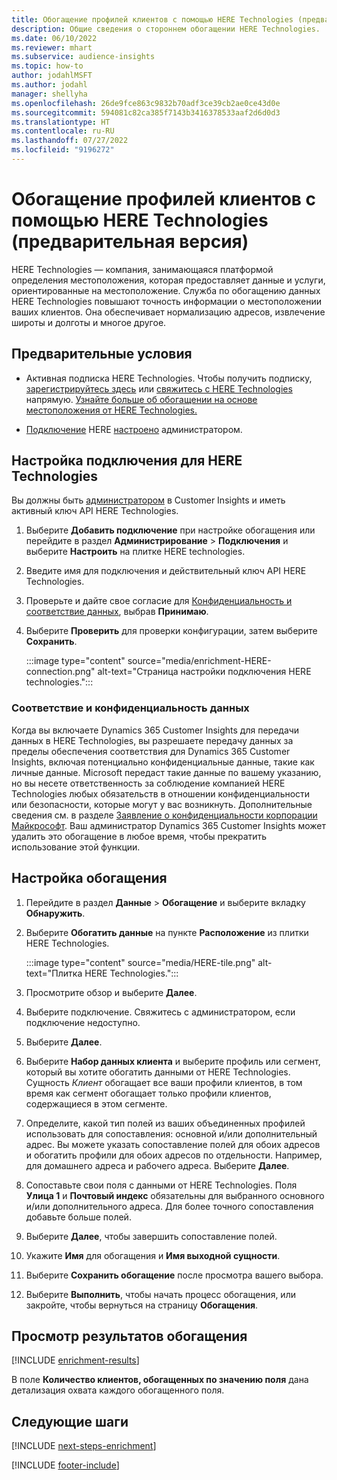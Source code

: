 ```yaml
---
title: Обогащение профилей клиентов с помощью HERE Technologies (предварительная версия)
description: Общие сведения о стороннем обогащении HERE Technologies.
ms.date: 06/10/2022
ms.reviewer: mhart
ms.subservice: audience-insights
ms.topic: how-to
author: jodahlMSFT
ms.author: jodahl
manager: shellyha
ms.openlocfilehash: 26de9fce863c9832b70adf3ce39cb2ae0ce43d0e
ms.sourcegitcommit: 594081c82ca385f7143b3416378533aaf2d6d0d3
ms.translationtype: HT
ms.contentlocale: ru-RU
ms.lasthandoff: 07/27/2022
ms.locfileid: "9196272"
---
```

# <a name="enrich-customer-profiles-with-here-technologies-preview"></a>Обогащение профилей клиентов с помощью HERE Technologies (предварительная версия)

HERE Technologies — компания, занимающаяся платформой определения местоположения, которая предоставляет данные и услуги, ориентированные на местоположение. Служба по обогащению данных HERE Technologies повышают точность информации о местоположении ваших клиентов. Она обеспечивает нормализацию адресов, извлечение широты и долготы и многое другое.

## <a name="prerequisites"></a>Предварительные условия

- Активная подписка HERE Technologies. Чтобы получить подписку, [зарегистрируйтесь здесь](https://developer.here.com/sign-up?utm_medium=referral&utm_source=Microsoft-Dynamics-CI&create=Freemium-Basic) или [свяжитесь с HERE Technologies](https://developer.here.com/help?utm_medium=referral&utm_source=Microsoft-Dynamics-CI#how-can-we-help-you) напрямую. [Узнайте больше об обогащении на основе местоположения от HERE Technologies.](https://developer.here.com/location-enrichment?cid=Dev-MicrosoftDynamics-DB-0-Dev-&utm_source=MicrosoftDynamics&utm_medium=referral&utm_campaign=Online_Dev_ReferralMicrosoft)

- [Подключение](connections.md) HERE [настроено](#configure-the-connection-for-here-technologies) администратором.

## <a name="configure-the-connection-for-here-technologies"></a>Настройка подключения для HERE Technologies

Вы должны быть [администратором](permissions.md#admin) в Customer Insights и иметь активный ключ API HERE Technologies.

1. Выберите **Добавить подключение** при настройке обогащения или перейдите в раздел **Администрирование** > **Подключения** и выберите **Настроить** на плитке HERE technologies.

1. Введите имя для подключения и действительный ключ API HERE Technologies.

1. Проверьте и дайте свое согласие для [Конфиденциальность и соответствие данных](#data-privacy-and-compliance), выбрав **Принимаю**.

1. Выберите **Проверить** для проверки конфигурации, затем выберите **Сохранить**.

   :::image type="content" source="media/enrichment-HERE-connection.png" alt-text="Страница настройки подключения HERE technologies.":::

### <a name="data-privacy-and-compliance"></a>Соответствие и конфиденциальность данных

Когда вы включаете Dynamics 365 Customer Insights для передачи данных в HERE Technologies, вы разрешаете передачу данных за пределы обеспечения соответствия для Dynamics 365 Customer Insights, включая потенциально конфиденциальные данные, такие как личные данные. Microsoft передаст такие данные по вашему указанию, но вы несете ответственность за соблюдение компанией HERE Technologies любых обязательств в отношении конфиденциальности или безопасности, которые могут у вас возникнуть. Дополнительные сведения см. в разделе [Заявление о конфиденциальности корпорации Майкрософт](https://go.microsoft.com/fwlink/?linkid=396732).
Ваш администратор Dynamics 365 Customer Insights может удалить это обогащение в любое время, чтобы прекратить использование этой функции.

## <a name="configure-the-enrichment"></a>Настройка обогащения

1. Перейдите в раздел **Данные** > **Обогащение** и выберите вкладку **Обнаружить**.

1. Выберите **Обогатить данные** на пункте **Расположение** из плитки HERE Technologies.

   :::image type="content" source="media/HERE-tile.png" alt-text="Плитка HERE Technologies.":::

1. Просмотрите обзор и выберите **Далее**.

1. Выберите подключение. Свяжитесь с администратором, если подключение недоступно.

1. Выберите **Далее**.

1. Выберите **Набор данных клиента** и выберите профиль или сегмент, который вы хотите обогатить данными от HERE Technologies. Сущность *Клиент* обогащает все ваши профили клиентов, в том время как сегмент обогащает только профили клиентов, содержащиеся в этом сегменте.

1. Определите, какой тип полей из ваших объединенных профилей использовать для сопоставления: основной и/или дополнительный адрес. Вы можете указать сопоставление полей для обоих адресов и обогатить профили для обоих адресов по отдельности. Например, для домашнего адреса и рабочего адреса. Выберите **Далее**.

1. Сопоставьте свои поля с данными от HERE Technologies. Поля **Улица 1** и **Почтовый индекс** обязательны для выбранного основного и/или дополнительного адреса. Для более точного сопоставления добавьте больше полей.

1. Выберите **Далее**, чтобы завершить сопоставление полей.

1. Укажите **Имя** для обогащения и **Имя выходной сущности**.

1. Выберите **Сохранить обогащение** после просмотра вашего выбора.

1. Выберите **Выполнить**, чтобы начать процесс обогащения, или закройте, чтобы вернуться на страницу **Обогащения**.

## <a name="view-enrichment-results"></a>Просмотр результатов обогащения

[!INCLUDE [enrichment-results](includes/enrichment-results.md)]

В поле **Количество клиентов, обогащенных по значению поля** дана детализация охвата каждого обогащенного поля.

## <a name="next-steps"></a>Следующие шаги

[!INCLUDE [next-steps-enrichment](includes/next-steps-enrichment.md)]

[!INCLUDE [footer-include](includes/footer-banner.md)]

